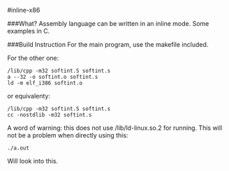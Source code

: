 #inline-x86

###What?
Assembly language can be written in an inline mode. Some examples in C.

###Build Instruction
For the main program, use the makefile included.

For the other one:

```
/lib/cpp -m32 softint.S softint.s
a --32 -o softint.o softint.s
ld -m elf_i386 softint.o
```

or equivalenty:
```
/lib/cpp -m32 softint.S softint.s
cc -nostdlib -m32 softint.s 
```

A word of warning: this does not use /lib/ld-linux.so.2 for running. This will not be a problem when directly using this:

```
./a.out
```

Will look into this.
